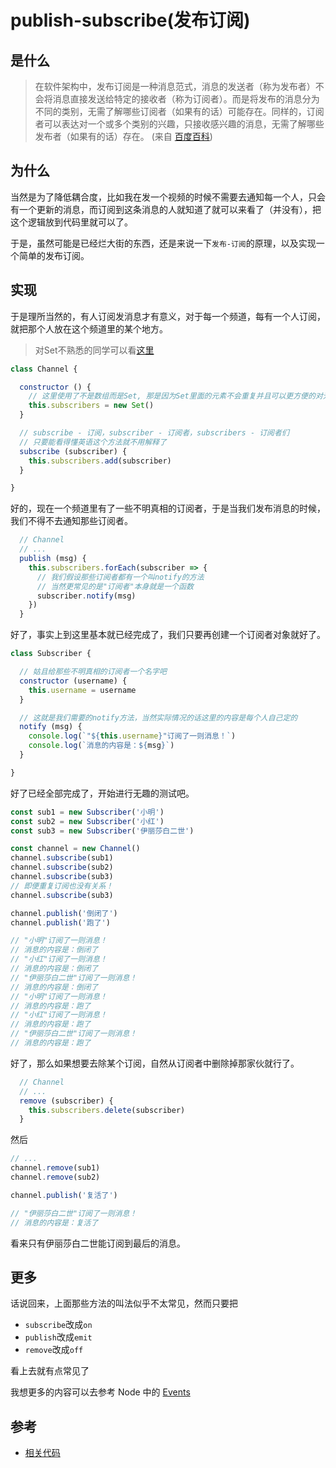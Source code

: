 # publish-subscribe(发布订阅)

## 是什么

> 在软件架构中，发布订阅是一种消息范式，消息的发送者（称为发布者）不会将消息直接发送给特定的接收者（称为订阅者）。而是将发布的消息分为不同的类别，无需了解哪些订阅者（如果有的话）可能存在。同样的，订阅者可以表达对一个或多个类别的兴趣，只接收感兴趣的消息，无需了解哪些发布者（如果有的话）存在。
> (来自 [百度百科](https://baike.baidu.com/item/%E5%8F%91%E5%B8%83%E8%AE%A2%E9%98%85/22695073))

## 为什么

当然是为了降低耦合度，比如我在发一个视频的时候不需要去通知每一个人，只会有一个更新的消息，而订阅到这条消息的人就知道了就可以来看了（并没有），把这个逻辑放到代码里就可以了。

于是，虽然可能是已经烂大街的东西，还是来说一下`发布-订阅`的原理，以及实现一个简单的发布订阅。

## 实现

于是理所当然的，有人订阅发消息才有意义，对于每一个频道，每有一个人订阅，就把那个人放在这个频道里的某个地方。

> 对Set不熟悉的同学可以看[这里](https://developer.mozilla.org/en-US/docs/Web/JavaScript/Reference/Global_Objects/Set)

```js
class Channel {

  constructor () {
    // 这里使用了不是数组而是Set, 那是因为Set里面的元素不会重复并且可以更方便的对元素进行操作, 所以再也不用担心重复关注了
    this.subscribers = new Set()
  }

  // subscribe - 订阅，subscriber - 订阅者，subscribers - 订阅者们
  // 只要能看得懂英语这个方法就不用解释了
  subscribe (subscriber) {
    this.subscribers.add(subscriber)
  }

}
```

好的，现在一个频道里有了一些不明真相的订阅者，于是当我们发布消息的时候，我们不得不去通知那些订阅者。

```js
  // Channel
  // ...
  publish (msg) {
    this.subscribers.forEach(subscriber => {
      // 我们假设那些订阅者都有一个叫notify的方法
      // 当然更常见的是"订阅者"本身就是一个函数
      subscriber.notify(msg)
    })
  }
```

好了，事实上到这里基本就已经完成了，我们只要再创建一个订阅者对象就好了。

```js
class Subscriber {

  // 姑且给那些不明真相的订阅者一个名字吧
  constructor (username) {
    this.username = username
  }

  // 这就是我们需要的notify方法，当然实际情况的话这里的内容是每个人自己定的
  notify (msg) {
    console.log(`"${this.username}"订阅了一则消息！`)
    console.log(`消息的内容是：${msg}`)
  }

}
```

好了已经全部完成了，开始进行无趣的测试吧。

```js
const sub1 = new Subscriber('小明')
const sub2 = new Subscriber('小红')
const sub3 = new Subscriber('伊丽莎白二世')

const channel = new Channel()
channel.subscribe(sub1)
channel.subscribe(sub2)
channel.subscribe(sub3)
// 即便重复订阅也没有关系！
channel.subscribe(sub3)

channel.publish('倒闭了')
channel.publish('跑了')

// "小明"订阅了一则消息！
// 消息的内容是：倒闭了
// "小红"订阅了一则消息！
// 消息的内容是：倒闭了
// "伊丽莎白二世"订阅了一则消息！
// 消息的内容是：倒闭了
// "小明"订阅了一则消息！
// 消息的内容是：跑了
// "小红"订阅了一则消息！
// 消息的内容是：跑了
// "伊丽莎白二世"订阅了一则消息！
// 消息的内容是：跑了
```

好了，那么如果想要去除某个订阅，自然从订阅者中删除掉那家伙就行了。

```js
  // Channel
  // ...
  remove (subscriber) {
    this.subscribers.delete(subscriber)
  }
```

然后

```js
// ... 
channel.remove(sub1)
channel.remove(sub2)

channel.publish('复活了')

// "伊丽莎白二世"订阅了一则消息！
// 消息的内容是：复活了
```

看来只有伊丽莎白二世能订阅到最后的消息。

## 更多

话说回来，上面那些方法的叫法似乎不太常见，然而只要把

- `subscribe`改成`on`  
- `publish`改成`emit`  
- `remove`改成`off`  

看上去就有点常见了

我想更多的内容可以去参考 Node 中的 [Events](https://nodejs.org/dist/latest-v12.x/docs/api/events.html)

## 参考

- [相关代码](../../code/Javascript/publish-subscribe.js)